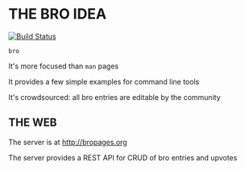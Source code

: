THE BRO IDEA
=======

[![Build Status](https://travis-ci.org/ben-biddington/bro.png?branch=examples)](https://travis-ci.org/ben-biddington/bro)

`bro`

It's more focused than `man` pages

It provides a few simple examples for command line tools

It's crowdsourced: all bro entries are editable by the community

THE WEB
-----------

The server is at http://bropages.org

The server provides a REST API for CRUD of bro entries and upvotes
